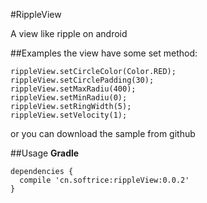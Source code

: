 #RippleView

A view like ripple on android

##Examples
the view have some set method:

```
rippleView.setCircleColor(Color.RED);
rippleView.setCirclePadding(30);
rippleView.setMaxRadiu(400);
rippleView.setMinRadiu(0);
rippleView.setRingWidth(5);
rippleView.setVelocity(1);
```
or you can download the sample from github
        
##Usage
**Gradle**

```
dependencies {
  compile 'cn.softrice:rippleView:0.0.2'
}
```


